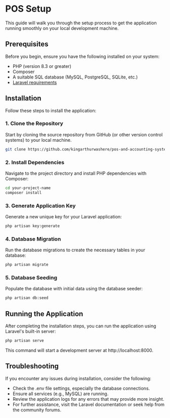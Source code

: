 
# POS Setup

This guide will walk you through the setup process to get the application running smoothly on your local development machine.

## Prerequisites

Before you begin, ensure you have the following installed on your system:
- PHP (version 8.3 or greater)
- Composer
- A suitable SQL database (MySQL, PostgreSQL, SQLite, etc.)
- [Laravel requirements](https://laravel.com/docs/8.x/deployment#server-requirements)

## Installation

Follow these steps to install the application:

### 1. Clone the Repository

Start by cloning the source repository from GitHub (or other version control systems) to your local machine.

```bash
git clone https://github.com/kingarthurwashere/pos-and-accounting-system
```

### 2. Install Dependencies

Navigate to the project directory and install PHP dependencies with Composer:

```bash
cd your-project-name
composer install
```

### 3. Generate Application Key

Generate a new unique key for your Laravel application:

```bash
php artisan key:generate
```

### 4. Database Migration

Run the database migrations to create the necessary tables in your database:

```bash
php artisan migrate
```

### 5. Database Seeding

Populate the database with initial data using the database seeder:

```bash
php artisan db:seed
```

## Running the Application

After completing the installation steps, you can run the application using Laravel's built-in server:

```bash
php artisan serve
```

This command will start a development server at http://localhost:8000.

## Troubleshooting

If you encounter any issues during installation, consider the following:

- Check the .env file settings, especially the database connections.
- Ensure all services (e.g., MySQL) are running.
- Review the application logs for any errors that may provide more insight.
- For further assistance, visit the Laravel documentation or seek help from the community forums.